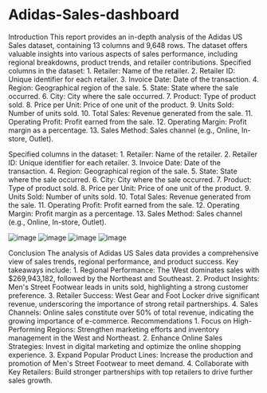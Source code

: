 # Adidas-Sales-dashboard
Introduction
This report provides an in-depth analysis of the Adidas US Sales dataset, containing 13 columns and 9,648 rows. The dataset offers valuable insights into various aspects of sales performance, including regional breakdowns, product trends, and retailer contributions.
Specified columns in the dataset:
1.
Retailer: Name of the retailer.
2.
Retailer ID: Unique identifier for each retailer.
3.
Invoice Date: Date of the transaction.
4.
Region: Geographical region of the sale.
5.
State: State where the sale occurred.
6.
City: City where the sale occurred.
7.
Product: Type of product sold.
8.
Price per Unit: Price of one unit of the product.
9.
Units Sold: Number of units sold.
10.
Total Sales: Revenue generated from the sale.
11.
Operating Profit: Profit earned from the sale.
12.
Operating Margin: Profit margin as a percentage.
13.
Sales Method: Sales channel (e.g., Online, In-store, Outlet).

Specified columns in the dataset:
1.
Retailer: Name of the retailer.
2.
Retailer ID: Unique identifier for each retailer.
3.
Invoice Date: Date of the transaction.
4.
Region: Geographical region of the sale.
5.
State: State where the sale occurred.
6.
City: City where the sale occurred.
7.
Product: Type of product sold.
8.
Price per Unit: Price of one unit of the product.
9.
Units Sold: Number of units sold.
10.
Total Sales: Revenue generated from the sale.
11.
Operating Profit: Profit earned from the sale.
12.
Operating Margin: Profit margin as a percentage.
13.
Sales Method: Sales channel (e.g., Online, In-store, Outlet).

![image](https://github.com/user-attachments/assets/6d8a5c31-1bcb-4004-9542-05a173744c5e)
![image](https://github.com/user-attachments/assets/f1caca44-d547-42fd-aa06-f9883e69c0bd)
![image](https://github.com/user-attachments/assets/6eaee7e1-2682-4819-a3ca-6ba78d0359bc)
![image](https://github.com/user-attachments/assets/f925ec31-95d1-4b73-a8c2-068e3d1b3800)


Conclusion
The analysis of Adidas US Sales data provides a comprehensive view of sales trends, regional performance, and product success. Key takeaways include:
1.
Regional Performance: The West dominates sales with $269,943,182, followed by the Northeast and Southeast.
2.
Product Insights: Men's Street Footwear leads in units sold, highlighting a strong customer preference.
3.
Retailer Success: West Gear and Foot Locker drive significant revenue, underscoring the importance of strong retail partnerships.
4.
Sales Channels: Online sales constitute over 50% of total revenue, indicating the growing importance of e-commerce.
Recommendations
1.
Focus on High-Performing Regions: Strengthen marketing efforts and inventory management in the West and Northeast.
2.
Enhance Online Sales Strategies: Invest in digital marketing and optimize the online shopping experience.
3.
Expand Popular Product Lines: Increase the production and promotion of Men's Street Footwear to meet demand.
4.
Collaborate with Key Retailers: Build stronger partnerships with top retailers to drive further sales growth.
